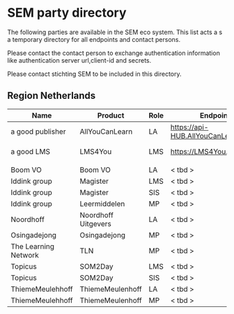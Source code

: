 # SEM party directory

The following parties are available in the SEM eco system. This list acts a s a temporary directory for all endpoints and contact persons.

Please contact the contact person to exchange authentication information like authentication server url,client-id and secrets. 

Please contact stichting SEM to be included in this directory.

## Region Netherlands

|  Name | Product | Role | Endpoint URl | Auth Url | Contatc info |
|--|--|--|--|--|--|
| a good publisher | AllYouCanLearn | LA | https://api-HUB.AllYouCanLearn.com/Sem | https://auth.AllYouCanLearn.com/.well-known/openid-configuration | Joe.Doe@AllYouCanLearn.nl |
| a good LMS | LMS4You | LMS | https://LMS4You.com/Sem | https://LMS4You.com/.well-known/openid-configuration | Joe.Doe@LMS4You.nl |
|||||
| Boom VO | Boom VO | LA | < tbd > | - | - | 
| Iddink group | Magister | LMS | < tbd > | - | Edwin.verwoerd@iddinkgroup.nl |
| Iddink group | Magister | SIS | < tbd > | - | Edwin.verwoerd@iddinkgroup.nl |
| Iddink group | Leermiddelen | MP |  < tbd > | - | Edwin.verwoerd@iddinkgroup.nl |
| Noordhoff | Noordhoff Uitgevers | LA |  < tbd > | - |
| Osingadejong | Osingadejong | MP | < tbd >| - |
| The Learning Network | TLN | MP | < tbd >| - 
| Topicus | SOM2Day | LMS |  < tbd > | - |
| Topicus | SOM2Day | SIS |  < tbd > | - |
| ThiemeMeulehhoff | ThiemeMeulenhoff | LA |  < tbd > | - |
| ThiemeMeulehhoff | ThiemeMeulenhoff | MP |  < tbd > | - |